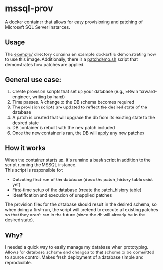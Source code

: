 # mssql-prov

A docker container that allows for easy provisioning and patching of Microsoft SQL Server instances.

## Usage

The [example/](example/) directory contains an example dockerfile demonstrating how to use this image.
Additionally, there is a [patchdemo.sh](example/patchdemo.sh) script that demonstrates how patches are applied.

## General use case:

1. Create provision scripts that set up your database (e.g., ERwin forward-engineer, writing by hand)
2. Time passes. A change to the DB schema becomes required
3. The provision scripts are updated to reflect the desired state of the database
4. A patch is created that will upgrade the db from its existing state to the desired state
5. DB container is rebuilt with the new patch included
6. Once the new container is ran, the DB will apply any new patches

## How it works

When the container starts up, it's running a bash script in addition to the script running the MSSQL instance.\
This script is responsible for:

- Detecting first-run of the database (does the patch_history table exist yet)
- First-time setup of the database (create the patch_history table)
- Identification and execution of unapplied patches

The provision files for the database should result in the desired schema, so when doing a first-run, the script will pretend to execute all existing patches so that they aren't ran in the future (since the db will already be in the desired state).

## Why?

I needed a quick way to easily manage my database when prototyping.
Allows for database schema and changes to that schema to be committed to source control.
Makes fresh deployment of a database simple and reproducible.
